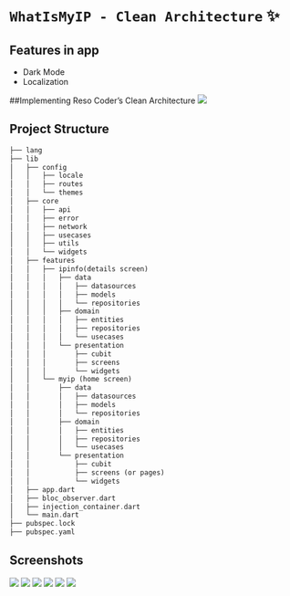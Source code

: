 # **`WhatIsMyIP - Clean Architecture`** ✨

## Features in app
- Dark Mode
- Localization

##Implementing Reso Coder’s Clean Architecture
![](/readme_images/flow.png)

## Project Structure 
```dart 
├── lang
├── lib
│   ├── config
│   │   ├── locale
│   │   ├── routes
│   │   └── themes
│   ├── core
│   │   ├── api
│   │   ├── error
│   │   ├── network
│   │   ├── usecases
│   │   ├── utils
│   │   └── widgets
│   ├── features
│   │   ├── ipinfo(details screen)
│   │   │	├── data
│   │   │	│   ├── datasources
│   │   │	│   ├── models
│   │   │	│   └── repositories
│   │   │	├── domain
│   │   │	│   ├── entities
│   │   │	│   ├── repositories
│   │   │	│   └── usecases
│   │   │	└── presentation
│   │   │	    ├── cubit
│   │   │	    ├── screens
│   │   │	    └── widgets
│   │   └── myip (home screen)
│   │    	├── data
│   │   	│   ├── datasources
│   │   	│   ├── models
│   │    	│   └── repositories
│   │    	├── domain
│   │    	│   ├── entities
│   │    	│   ├── repositories
│   │    	│   └── usecases
│   │    	└── presentation
│   │    	    ├── cubit
│   │    	    ├── screens (or pages)
│   │    	    └── widgets
│   ├── app.dart
│   ├── bloc_observer.dart
│   ├── injection_container.dart
│   └── main.dart
├── pubspec.lock
├── pubspec.yaml
```

## Screenshots

![](/readme_images/myip-home.jpg)
![](/readme_images/more-details.jpg)
![](/readme_images/drawer.jpg)
![](/readme_images/dark-mode.jpg)
![](/readme_images/arabic.jpg)
![](/readme_images/error.jpg)
